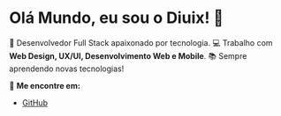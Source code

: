 # Olá Mundo, eu sou o Diuix! 👋  

🚀 Desenvolvedor Full Stack apaixonado por tecnologia.
💻 Trabalho com **Web Design, UX/UI, Desenvolvimento Web e Mobile**.
📚 Sempre aprendendo novas tecnologias!

🔗 **Me encontre em:**
- [GitHub](https://github.com/diuix) 
